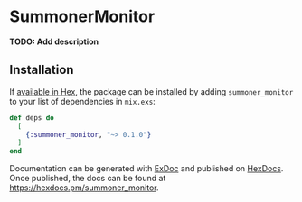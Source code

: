 # SummonerMonitor

**TODO: Add description**

## Installation

If [available in Hex](https://hex.pm/docs/publish), the package can be installed
by adding `summoner_monitor` to your list of dependencies in `mix.exs`:

```elixir
def deps do
  [
    {:summoner_monitor, "~> 0.1.0"}
  ]
end
```

Documentation can be generated with [ExDoc](https://github.com/elixir-lang/ex_doc)
and published on [HexDocs](https://hexdocs.pm). Once published, the docs can
be found at <https://hexdocs.pm/summoner_monitor>.

